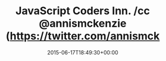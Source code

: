 ---
retweeted: false
source: <a href="http://twitter.com/download/android" rel="nofollow">Twitter for Android</a>
entities:
  user_mentions:
  - name: Daniel Lohse
    screen_name: annismckenzie
    indices:
    - '27'
    - '41'
    id_str: '8489592'
    id: '8489592'
  urls: []
  symbols: []
  media:
  - expanded_url: https://twitter.com/bascht/status/611244294603710465/photo/1
    indices:
    - '42'
    - '64'
    url: http://t.co/8yIjn4jzj2
    media_url: http://pbs.twimg.com/media/CHuTcFUVAAAhJUV.jpg
    id_str: '611244285111894016'
    id: '611244285111894016'
    media_url_https: https://pbs.twimg.com/media/CHuTcFUVAAAhJUV.jpg
    sizes:
      large:
        w: '579'
        h: '1024'
        resize: fit
      medium:
        w: '579'
        h: '1024'
        resize: fit
      thumb:
        w: '150'
        h: '150'
        resize: crop
      small:
        w: '384'
        h: '680'
        resize: fit
    type: photo
    display_url: pic.twitter.com/8yIjn4jzj2
  hashtags: []
display_text_range:
- '0'
- '64'
favorite_count: '6'
id_str: '611244294603710465'
truncated: false
retweet_count: '0'
id: '611244294603710465'
possibly_sensitive: false
created_at: Wed Jun 17 18:49:30 +0000 2015
favorited: false
full_text: JavaScript Coders Inn. /cc [@annismckenzie](https://twitter.com/annismckenzie)
lang: in
extended_entities:
  media:
  - expanded_url: https://twitter.com/bascht/status/611244294603710465/photo/1
    indices:
    - '42'
    - '64'
    url: http://t.co/8yIjn4jzj2
    media_url: http://pbs.twimg.com/media/CHuTcFUVAAAhJUV.jpg
    id_str: '611244285111894016'
    id: '611244285111894016'
    media_url_https: https://pbs.twimg.com/media/CHuTcFUVAAAhJUV.jpg
    sizes:
      large:
        w: '579'
        h: '1024'
        resize: fit
      medium:
        w: '579'
        h: '1024'
        resize: fit
      thumb:
        w: '150'
        h: '150'
        resize: crop
      small:
        w: '384'
        h: '680'
        resize: fit
    type: photo
    display_url: pic.twitter.com/8yIjn4jzj2
tags:
- pesos/twitter
date: '2015-06-17T18:49:30+00:00'
src: https://twitter.com/bascht/status/611244294603710465
original_url: https://twitter.com/bascht/status/611244294603710465
type: twitter_tweet
media_url: https://img.bascht.com/twitter/pbs.twimg.com/media/CHuTcFUVAAAhJUV.jpg
text: JavaScript Coders Inn. /cc [@annismckenzie](https://twitter.com/annismckenzie)
title: JavaScript Coders Inn. /cc @annismckenzie (https://twitter.com/annismck

---